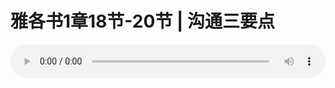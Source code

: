# 雅各书1章18节-20节 | 沟通三要点

<audio style="width: 100%;" preload="false" controls controlslist="nodownload"><source src="https://file.simai.life/audio/mp3/2020/200122_003.mp3" type="audio/mpeg">Your browser does not support the audio element.</audio>


